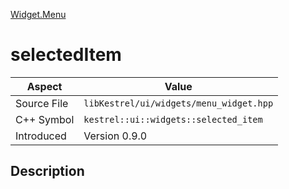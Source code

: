[Widget.Menu](index)
# selectedItem
| Aspect | Value |
| --- | --- |
| Source File | `libKestrel/ui/widgets/menu_widget.hpp` |
| C++ Symbol | `kestrel::ui::widgets::selected_item` |
| Introduced | Version 0.9.0 |
## Description

